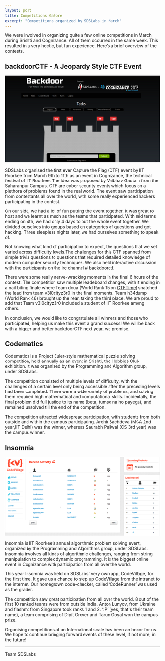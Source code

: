 ```yaml
---
layout: post
title: Competitions Galore
excerpt: "Competitions organized by SDSLabs in March"
---
```



We were involved in organizing quite a few online competitions in March during Srishti and Cognizance. All of them occurred in the same week. This resulted in a very hectic, but fun experience. Here’s a brief overview of the contests.

## backdoorCTF - A Jeopardy Style CTF Event

![Backdoor](/images/posts/competitions/backdoor.png)

SDSLabs organised the first ever Capture the Flag (CTF) event by IIT Roorkee from March 9th to 11th as an event in Cognizance, the technical festival of IIT Roorkee. The idea was proposed by Vaibhav Gautam from the Saharanpur Campus. CTF are cyber security events which focus on a plethora of problems found in the real world. The event saw participation from contestants all over the world, with some really experienced hackers participating in the contest.

On our side, we had a lot of fun putting the event together. It was great to host and we learnt as much as the teams that participated. With mid terms ending on 4th, we had only 4 days to put the whole event together. We divided ourselves into groups based on categories of questions and got hacking. Three sleepless nights later, we had ourselves something to speak of.

Not knowing what kind of participation to expect, the questions that we set varied across difficulty levels.The challenges for this CTF spanned from simple trivia questions to questions that required detailed knowledge of modern computer security techniques. We also held interactive discussion with the participants on the irc channel # backdoorctf.

There were some really nerve-wracking moments in the final 6 hours of the contest. The competition saw multiple leadeboard changes, with it ending in a nail biting finale where Team dcua (World Rank 15 on [CTFTime](//ctftime.org)) snatched the lead from team v3l0cityz3r0 in the final moments. Team h34dump (World Rank 46) brought up the rear, taking the third place. We are proud to add that Team v3l0cityz3r0 included a student of IIT Roorkee among others. 

In conclusion, we would like to congratulate all winners and those who participated, helping us make this event a grand success! We will be back with a bigger and better backdoorCTF next year, we promise.

## Codematics

Codematics is a Project Euler-style mathematical puzzle solving competition, held annually as an event in Srishti, the Hobbies Club exhibition. It was organized by the Programming and Algorithm group, under SDSLabs.

The competition consisted of multiple levels of difficulty, with the challenges of a certain level only being accessible after the preceding levels had been completed. There were a wide variety of problems, and solving them required high mathematical and computational skills. Incidentally, the final problem did full justice to its name (beta, tumse na ho payega), and remained unsolved till the end of the competition.

The competition attracted widespread participation, with students from both outside and within the campus participating. Archit Sachdeva (MCA 2nd year,IIT Delhi) was the winner, whereas Saurabh Paliwal (CS 3rd year) was the campus winner.

## Insomnia

![Insomnia](/images/posts/competitions/insomnia.png)

Insomnia is IIT Roorkee’s annual algorithmic problem solving event, organized by the Programming and Algorithms group, under SDSLabs. Insomnia involves all kinds of algorithmic challenges, ranging from string manipulation to complex dynamic programming. It is the biggest online event in Cognizance with participation from all over the world.

This year Insomnia was held on SDSLabs’ very own app, CodeVillage, for the first time. It gave us a chance to step up CodeVillage from the intranet to the internet. Our homegrown code-checker, called ‘CodeRunner’ was used as the grader.

The competition saw great participation from all over the world. 8 out of the first 10 ranked teams were from outside India. Anton Lunyov, from Ukraine and flashmt from Singapore took ranks 1 and 2. ‘:P‘ (yes, that's their team name), a team comprising of Dipit Grover and Tarun Goyal won the campus prize.

Organising competitions at an International scale has been an honor for us. We hope to continue bringing forward events of these level, if not more, in the future! 
 
----

Team SDSLabs


